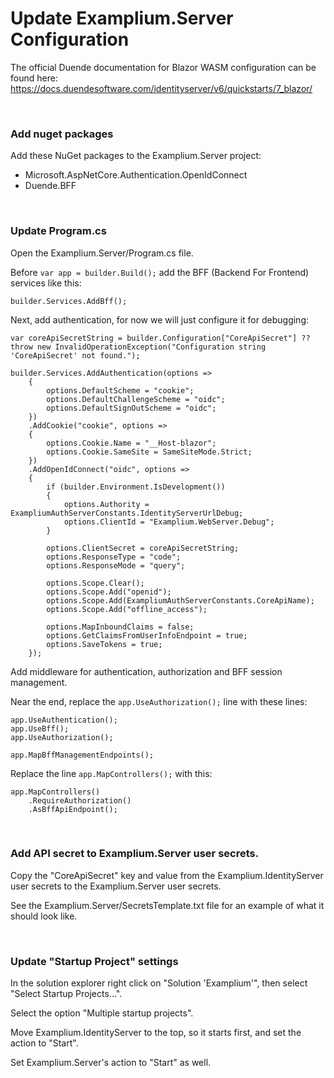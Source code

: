 # Update Examplium.Server Configuration

The official Duende documentation for Blazor WASM configuration can be found here: https://docs.duendesoftware.com/identityserver/v6/quickstarts/7_blazor/

<br/>

### Add nuget packages

Add these NuGet packages to the Examplium.Server project:
- Microsoft.AspNetCore.Authentication.OpenIdConnect
- Duende.BFF

<br/>

### Update Program.cs

Open the Examplium.Server/Program.cs file.

Before `var app = builder.Build();` add the BFF (Backend For Frontend) services like this:
```
builder.Services.AddBff();
```

Next, add authentication, for now we will just configure it for debugging:
```
var coreApiSecretString = builder.Configuration["CoreApiSecret"] ?? throw new InvalidOperationException("Configuration string 'CoreApiSecret' not found.");

builder.Services.AddAuthentication(options =>
    {
        options.DefaultScheme = "cookie";
        options.DefaultChallengeScheme = "oidc";
        options.DefaultSignOutScheme = "oidc";
    })
    .AddCookie("cookie", options =>
    {
        options.Cookie.Name = "__Host-blazor";
        options.Cookie.SameSite = SameSiteMode.Strict;
    })
    .AddOpenIdConnect("oidc", options =>
    {
        if (builder.Environment.IsDevelopment())
        {
            options.Authority = ExampliumAuthServerConstants.IdentityServerUrlDebug;
            options.ClientId = "Examplium.WebServer.Debug";
        }

        options.ClientSecret = coreApiSecretString;
        options.ResponseType = "code";
        options.ResponseMode = "query";

        options.Scope.Clear();
        options.Scope.Add("openid");
        options.Scope.Add(ExampliumAuthServerConstants.CoreApiName);
        options.Scope.Add("offline_access");

        options.MapInboundClaims = false;
        options.GetClaimsFromUserInfoEndpoint = true;
        options.SaveTokens = true;
    });
```

Add middleware for authentication, authorization and BFF session management.

Near the end, replace the `app.UseAuthorization();` line with these lines:
```
app.UseAuthentication();
app.UseBff();
app.UseAuthorization();

app.MapBffManagementEndpoints();
```

Replace the line `app.MapControllers();` with this:
```
app.MapControllers()
    .RequireAuthorization()
    .AsBffApiEndpoint();

```

<br/>

### Add API secret to Examplium.Server user secrets.

Copy the "CoreApiSecret" key and value from the Examplium.IdentityServer user secrets to the Examplium.Server user secrets.

See the Examplium.Server/SecretsTemplate.txt file for an example of what it should look like.

<br/>

### Update "Startup Project" settings

In the solution explorer right click on "Solution 'Examplium'", then select "Select Startup Projects...".

Select the option "Multiple startup projects".

Move Examplium.IdentityServer to the top, so it starts first, and set the action to "Start".

Set Examplium.Server's action to "Start" as well.

